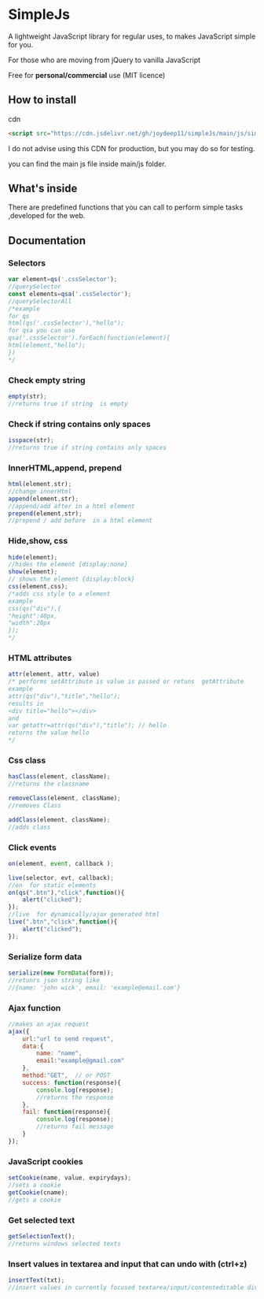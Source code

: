 # SimpleJs
A lightweight JavaScript library for regular uses, to makes JavaScript simple for you.


For those who are moving from jQuery to vanilla JavaScript


Free for **personal/commercial** use (MIT licence)

## How to install
cdn
```html
<script src="https://cdn.jsdelivr.net/gh/joydeep11/simpleJs/main/js/simple.js"></script>
```
I do not advise using this CDN for production, but you may do so for testing.

you can find the main js file inside main/js folder.
## What's inside
There are predefined functions that you can call to perform simple tasks  ,developed for the web.
## Documentation
### Selectors
```javascript
var element=qs('.cssSelector');
//querySelector
const elements=qsa('.cssSelector');
//querySelectorAll
/*example
for qs
html(qs('.cssSelector'),"hello");
for qsa you can use
qsa('.cssSelector').forEach(function(element){
html(element,"hello");
})
*/
```
### Check empty string
```javascript
empty(str);
//returns true if string  is empty
```
### Check if string contains only spaces
```javascript
isspace(str);
//returns true if string contains only spaces
```
### InnerHTML,append, prepend
```javascript
html(element,str);
//change innerHtml 
append(element,str);
//append/add after in a html element
prepend(element,str);
//prepend / add before  in a html element
```
### Hide,show, css
```javascript
hide(element);
//hides the element {display:none}
show(element);
// shows the element {display:block}
css(element,css);
/*adds css style to a element
example
css(qs("div"),{
"height":40px,
"width":20px
});
*/
```
### HTML attributes
```javascript
attr(element, attr, value)
/* performs setAttribute is value is passed or retuns  getAttribute
example
attr(qs("div"),"title","hello");
results in
<div title="hello"></div>
and
var getattr=attr(qs("div"),"title"); // hello
returns the value hello
*/
```
###  Css class
```javascript
hasClass(element, className);
//returns the classname

removeClass(element, className);
//removes Class

addClass(element, className);
//adds class
```
### Click events

```javascript
on(element, event, callback );

live(selector, evt, callback);
//on  for static elements
on(qs(".btn"),"click",function(){
	alert("clicked");
});
//live  for dynamically/ajax generated html
live(".btn","click",function(){
	alert("clicked");
});
```
### Serialize form data
```javascript
serialize(new FormData(form));
//retunrs json string like 
//{name: 'john wick', email: 'example@email.com'}
```
###  Ajax function
```javascript
//makes an ajax request
ajax({
	url:"url to send request",
	data:{
		name: "name",
		email:"example@gmail.com"
	},
	method:"GET",  // or POST
	success: function(response){
		console.log(response);
		//returns the response
	},
	fail: function(response){
		console.log(response);
		//returns fail message
	}
});
```
### JavaScript cookies
```javascript
setCookie(name, value, expirydays);
//sets a cookie
getCookie(cname);
//gets a cookie
```
### Get selected text
```javascript
getSelectionText();
//returns windows selected texts
```
### Insert values in textarea and input that can undo with (ctrl+z)
```javascript
insertText(txt);
//insert values in currently focused textarea/input/contenteditable div elements
```
